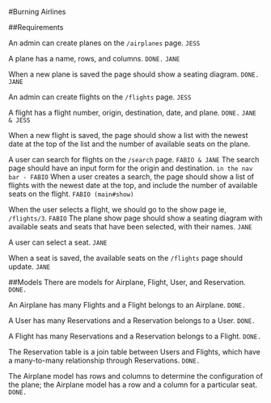 #Burning Airlines

##Requirements

An admin can create planes on the `/airplanes` page. `JESS`

A plane has a name, rows, and columns. `DONE.` `JANE`

When a new plane is saved the page should show a seating diagram. `DONE.` `JANE`

An admin can create flights on the `/flights` page. `JESS`

A flight has a flight number, origin, destination, date, and plane. `DONE.` `JANE & JESS`

When a new flight is saved, the page should show a list with the newest date at the top of the list and the number of available seats on the plane.

A user can search for flights on the `/search` page. `FABIO & JANE`
The search page should have an input form for the origin and destination. `in the nav bar - FABIO`
When a user creates a search, the page should show a list of flights with the newest date at the top, and include the number of available seats on the flight. `FABIO (main#show)`

When the user selects a flight, we should go to the show page ie, `/flights/3`. `FABIO`
The plane show page should show a seating diagram with available seats and seats that have been selected, with their names. `JANE`

A user can select a seat. `JANE`

When a seat is saved, the available seats on the `/flights` page should update. `JANE`


##Models
There are models for Airplane, Flight, User, and Reservation. `DONE.`

An Airplane has many Flights and a Flight belongs to an Airplane. `DONE.`

A User has many Reservations and a Reservation belongs to a User. `DONE.`

A Flight has many Reservations and a Reservation belongs to a Flight. `DONE.`

The Reservation table is a join table between Users and Flights, which have a many-to-many relationship through Reservations. `DONE.`

The Airplane model has rows and columns to determine the configuration of the plane; the Airplane model has a row and a column for a particular seat. `DONE.`
